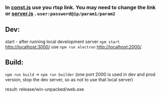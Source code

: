 
### In [const.js](./src/const.js) use you rtsp link. You may need to change the link or [server.js](./public/server.js) . `user:password@ip/param1/param2`

## Dev:
start - after running local development server `npm start` [http://localhost:3000/](http://localhost:3000/) use `npm run electron` [http://localhost:2000/](http://localhost:2000/)

## Build: 
`npm run build` -> `npm run builder` (one port 2000 is used in dev and prod version, stop the dev server, so as not to use that local server)

result: release/win-unpacked/web.exe